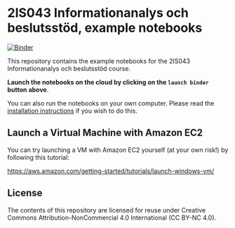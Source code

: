 # 2IS043 Informationanalys och beslutsstöd, example notebooks

[![Binder](https://mybinder.org/badge.svg)](https://mybinder.org/v2/gh/UppsalaIM/2IS043/master)

This repository contains the example notebooks for the 2IS043 Informationanalys och beslutsstöd course.

**Launch the notebooks on the cloud by clicking on the `launch binder` button above**.

You can also run the notebooks on your own computer. Please read the [installation instructions](INSTALL.md) if you wish to do this.

## Launch a Virtual Machine with Amazon EC2

You can try launching a VM with Amazon EC2 yourself (at your own risk!) by following this tutorial:

https://aws.amazon.com/getting-started/tutorials/launch-windows-vm/

## License

The contents of this repository are licensed for reuse under Creative Commons Attribution-NonCommercial 4.0 International (CC BY-NC 4.0).
